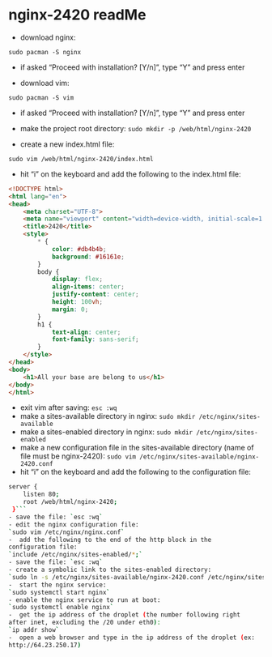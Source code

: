 
# nginx-2420 readMe

- download nginx: 

`sudo pacman -S nginx`

- if asked “Proceed with installation? [Y/n]”, type “Y” and press enter 

- download vim:

`sudo pacman -S vim`

- if asked “Proceed with installation? [Y/n]”, type “Y” and press enter 

- make the project root directory:
`sudo mkdir -p /web/html/nginx-2420` 

- create a new index.html file: 

`sudo vim /web/html/nginx-2420/index.html`
- hit “i” on the keyboard and add the following to the index.html file:

```html
<!DOCTYPE html>
<html lang="en">
<head>
    <meta charset="UTF-8">
    <meta name="viewport" content="width=device-width, initial-scale=1.0">
    <title>2420</title>
    <style>
        * {
            color: #db4b4b;
            background: #16161e;
        }
        body {
            display: flex;
            align-items: center;
            justify-content: center;
            height: 100vh;
            margin: 0;
        }
        h1 {
            text-align: center;
            font-family: sans-serif;
        }
    </style>
</head>
<body>
    <h1>All your base are belong to us</h1>
</body>
</html>
```

- exit vim after saving: `esc :wq`
- make a sites-available directory in nginx:
`sudo mkdir /etc/nginx/sites-available`
- make a sites-enabled directory in nginx:
`sudo mkdir /etc/nginx/sites-enabled`
-  make a new configuration file in the sites-available directory (name of file must be nginx-2420):
`sudo vim /etc/nginx/sites-available/nginx-2420.conf`
-  hit “i” on the keyboard and add the following to the
configuration file:
```bash 
server { 
    listen 80; 
    root /web/html/nginx-2420;
 }```
- save the file: `esc :wq`
- edit the nginx configuration file:
`sudo vim /etc/nginx/nginx.conf`
-  add the following to the end of the http block in the
configuration file:
`include /etc/nginx/sites-enabled/*;`
- save the file: `esc :wq`
- create a symbolic link to the sites-enabled directory:
`sudo ln -s /etc/nginx/sites-available/nginx-2420.conf /etc/nginx/sites-enabled`
-  start the nginx service:
`sudo systemctl start nginx`
- enable the nginx service to run at boot:
`sudo systemctl enable nginx`
-  get the ip address of the droplet (the number following right
after inet, excluding the /20 under eth0):
`ip addr show`
-  open a web browser and type in the ip address of the droplet (ex:
http://64.23.250.17)